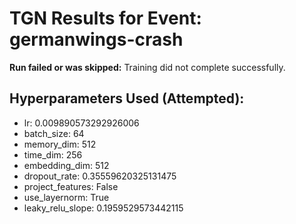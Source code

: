 # TGN Results for Event: germanwings-crash

**Run failed or was skipped:** Training did not complete successfully.

## Hyperparameters Used (Attempted):
- lr: 0.009890573292926006
- batch_size: 64
- memory_dim: 512
- time_dim: 256
- embedding_dim: 512
- dropout_rate: 0.35559620325131475
- project_features: False
- use_layernorm: True
- leaky_relu_slope: 0.1959529573442115
